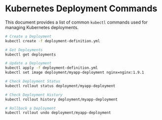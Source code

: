 # Kubernetes Deployment Commands

This document provides a list of common `kubectl` commands used for managing Kubernetes deployments.

```bash
# Create a Deployment
kubectl create -f deployment-definition.yml

# Get Deployments
kubectl get deployments

# Update a Deployment
kubectl apply -f deployment-definition.yml
kubectl set image deployment/myapp-deployment nginx=nginx:1.9.1

# Check Deployment Status
kubectl rollout status deployment/myapp-deployment

# Check Deployment History
kubectl rollout history deployment/myapp-deployment

# Rollback a Deployment
kubectl rollout undo deployment/myapp-deployment
